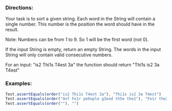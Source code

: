 ### Directions:

Your task is to sort a given string. Each word in the String will contain a single number. This number is the position the word should have in the result.

Note: Numbers can be from 1 to 9. So 1 will be the first word (not 0).

If the input String is empty, return an empty String. The words in the input String will only contain valid consecutive numbers.

For an input: "is2 Thi1s T4est 3a" the function should return "Thi1s is2 3a T4est"

### Examples:

```javascript
Test.assertEquals(order("is2 Thi1s T4est 3a"), "Thi1s is2 3a T4est")
Test.assertEquals(order("4of Fo1r pe6ople g3ood th5e the2"), "Fo1r the2 g3ood 4of th5e pe6ople")
Test.assertEquals(order(""), "")
```